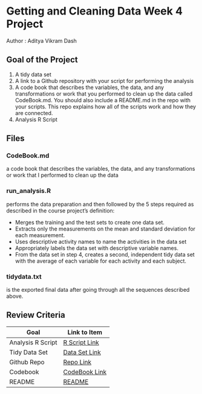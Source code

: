# Getting and Cleaning Data Week 4 Project

Author : Aditya Vikram Dash

## Goal of the Project

1. A tidy data set
2. A link to a Github repository with your script for performing the analysis
3. A code book that describes the variables, the data, and any transformations or work that you performed to clean up the data called CodeBook.md. You should also include a README.md in the repo with your scripts. This repo explains how all of the scripts work and how they are connected.
4. Analysis R Script

## Files

### CodeBook.md
a code book that describes the variables, the data, and any transformations or work that I performed to clean up the data

### run_analysis.R
performs the data preparation and then followed by the 5 steps required as described in the course project’s definition: 
- Merges the training and the test sets to create one data set.
- Extracts only the measurements on the mean and standard deviation for each measurement.
- Uses descriptive activity names to name the activities in the data set
- Appropriately labels the data set with descriptive variable names.
- From the data set in step 4, creates a second, independent tidy data set with the average of each variable for each activity and each subject.

### tidydata.txt
is the exported final data after going through all the sequences described above.

## Review Criteria

Goal | Link to Item
--- | ---
Analysis R Script |  [R Script Link](https://github.com/DeftPenk/gettingandcleaningdata/blob/master/run_analysis.R)
Tidy Data Set |  [Data Set Link](https://github.com/DeftPenk/gettingandcleaningdata/blob/master/tidyData.txt)
Github Repo |  [Repo Link](https://github.com/DeftPenk/gettingandcleaningdata)
Codebook | [CodeBook Link](https://github.com/DeftPenk/gettingandcleaningdata/blob/master/CodeBook.md)
README |  [README](https://github.com/DeftPenk/gettingandcleaningdata/blob/master/README.md)
